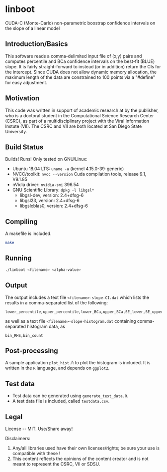 # linboot
CUDA-C (Monte-Carlo) non-parametric boostrap confidence intervals on the slope of a linear model

## Introduction/Basics
This software reads a comma-delimited input file of (x,y) pairs and computes percentile and BCa confidence intervals on the best-fit (BLUE) slope. It is fairly straight-forward to instead (or in addition) return the CIs for the intercept. Since CUDA does not allow dynamic memory allocation, the maximum length of the data are constrained to 100 points via a "#define" for easy adjustment.

## Motivation
This code was written in support of academic research at by the publisher, who is a doctoral student in the Computational Science Research Center (CSRC), as part of a multidisciplinary project with the Viral Information Instute (VII). The CSRC and VII are both located at San Diego State University.

## Build Status
Builds! Runs! Only tested on GNU/Linux:
- Ubuntu 18.04 LTS: `uname -a` (kernel 4.15.0-39-generic)
- NVCC/toolkit: `nvcc --version` Cuda compilation tools, release 9.1, V9.1.85
- nVidia driver: `nvidia-smi` 396.54 
- GNU Scientific Library: `dpkg -l libgsl*`
  - libgsl-dev, version: 2.4+dfsg-6
  - libgsl23, version: 2.4+dfsg-6
  - libgslcblas0, version: 2.4+dfsg-6
  
## Compiling
A makefile is included.
```bash
make
```

## Running
```bash
./linboot <filename> <alpha-value>
```

## Output
The output includes a text file `<filename>-slope-CI.dat` which lists the results in a comma-separated list of the following:
```
lower_percentile,upper_percentile,lower_BCa,upper_BCa,SE_lower,SE_upper,median,mean,#pts,#bs_iterations
```
as well as a text file `<filename>-slope-histogram.dat` containing comma-separated histogram data, as
```
bin_RHS,bin_count
```

## Post-processing
A sample application `plot_hist.R` to plot the histogram is included. It is written in the `R` language, and depends on `ggplot2`.

## Test data
- Test data can be generated using `generate_test_data.R`.
- A test data file is included, called `testdata.csv`.

## Legal
License -- MIT. Use/Share away!

Disclaimers: 
1. Any/all libraries used have their own licenses/rights; be sure your use is compatible with these !
2. This content reflects the opinions of the content creator and is not meant to represent the CSRC, VII or SDSU.
